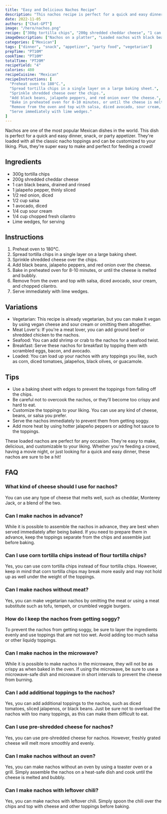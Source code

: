 ```yaml
---
title: "Easy and Delicious Nachos Recipe"
description: "This nachos recipe is perfect for a quick and easy dinner, snack or party appetizer. It's loaded with all the classic nacho toppings and can be customized to your liking. Plus, it's super easy to make and perfect for feeding a crowd!"
date: 2022-11-05
authors: ["Chat-GPT"]
image: "/hero/nachos.png"
recipe: ["300g tortilla chips", "200g shredded cheddar cheese", "1 can black beans, drained and rinsed", "1 jalapeño pepper, thinly sliced", "1/2 red onion, diced", "1/2 cup salsa", "1 avocado, diced", "1/4 cup sour cream", "1/4 cup chopped fresh cilantro", "Lime wedges, for serving"]
imageDescription: ["Nachos on a platter", "Loaded nachos with black beans and jalapeño peppers", "Cheesy nachos with sour cream and cilantro", "Perfectly crisp tortilla chips topped with all the classic nacho toppings"]
categories: ["Mexican"]
tags: ["dinner", "snack", "appetizer", "party food", "vegetarian"]
prepTime: "PT10M"
cookTime: "PT10M"
totalTime: "PT20M"
recipeYield: "4"
calories: 480
recipeCuisine: "Mexican"
recipeInstructions: [
  "Preheat oven to 180°C.",
  "Spread tortilla chips in a single layer on a large baking sheet.",
  "Sprinkle shredded cheese over the chips.",
  "Add black beans, jalapeño peppers, and red onion over the cheese.",
  "Bake in preheated oven for 8-10 minutes, or until the cheese is melted and bubbly.",
  "Remove from the oven and top with salsa, diced avocado, sour cream, and chopped cilantro.",
  "Serve immediately with lime wedges."
]
---
```


Nachos are one of the most popular Mexican dishes in the world. This dish is perfect for a quick and easy dinner, snack, or party appetizer. They're loaded with all the classic nacho toppings and can be customized to your liking. Plus, they're super easy to make and perfect for feeding a crowd! 

## Ingredients

- 300g tortilla chips
- 200g shredded cheddar cheese
- 1 can black beans, drained and rinsed
- 1 jalapeño pepper, thinly sliced
- 1/2 red onion, diced
- 1/2 cup salsa
- 1 avocado, diced
- 1/4 cup sour cream
- 1/4 cup chopped fresh cilantro
- Lime wedges, for serving

## Instructions

1. Preheat oven to 180°C.
2. Spread tortilla chips in a single layer on a large baking sheet.
3. Sprinkle shredded cheese over the chips.
4. Add black beans, jalapeño peppers, and red onion over the cheese.
5. Bake in preheated oven for 8-10 minutes, or until the cheese is melted and bubbly.
6. Remove from the oven and top with salsa, diced avocado, sour cream, and chopped cilantro.
7. Serve immediately with lime wedges.

## Variations

- Vegetarian: This recipe is already vegetarian, but you can make it vegan by using vegan cheese and sour cream or omitting them altogether.
- Meat Lover's: If you're a meat lover, you can add ground beef or shredded chicken to the nachos.
- Seafood: You can add shrimp or crab to the nachos for a seafood twist.
- Breakfast: Serve these nachos for breakfast by topping them with scrambled eggs, bacon, and avocado.
- Loaded: You can load up your nachos with any toppings you like, such as corn, diced tomatoes, jalapeños, black olives, or guacamole.

## Tips

- Use a baking sheet with edges to prevent the toppings from falling off the chips.
- Be careful not to overcook the nachos, or they'll become too crispy and hard to eat.
- Customize the toppings to your liking. You can use any kind of cheese, beans, or salsa you prefer.
- Serve the nachos immediately to prevent them from getting soggy.
- Add more heat by using hotter jalapeño peppers or adding hot sauce to the toppings.

These loaded nachos are perfect for any occasion. They're easy to make, delicious, and customizable to your liking. Whether you're feeding a crowd, having a movie night, or just looking for a quick and easy dinner, these nachos are sure to be a hit!

## FAQ

### What kind of cheese should I use for nachos?

You can use any type of cheese that melts well, such as cheddar, Monterey Jack, or a blend of the two.

### Can I make nachos in advance?

While it is possible to assemble the nachos in advance, they are best when served immediately after being baked. If you need to prepare them in advance, keep the toppings separate from the chips and assemble just before baking.

### Can I use corn tortilla chips instead of flour tortilla chips?

Yes, you can use corn tortilla chips instead of flour tortilla chips. However, keep in mind that corn tortilla chips may break more easily and may not hold up as well under the weight of the toppings.

### Can I make nachos without meat?

Yes, you can make vegetarian nachos by omitting the meat or using a meat substitute such as tofu, tempeh, or crumbled veggie burgers.

### How do I keep the nachos from getting soggy?

To prevent the nachos from getting soggy, be sure to layer the ingredients evenly and use toppings that are not too wet. Avoid adding too much salsa or other liquidy toppings.

### Can I make nachos in the microwave?

While it is possible to make nachos in the microwave, they will not be as crispy as when baked in the oven. If using the microwave, be sure to use a microwave-safe dish and microwave in short intervals to prevent the cheese from burning.

### Can I add additional toppings to the nachos?

Yes, you can add additional toppings to the nachos, such as diced tomatoes, sliced jalapenos, or black beans. Just be sure not to overload the nachos with too many toppings, as this can make them difficult to eat.

### Can I use pre-shredded cheese for nachos?

Yes, you can use pre-shredded cheese for nachos. However, freshly grated cheese will melt more smoothly and evenly.

### Can I make nachos without an oven?

Yes, you can make nachos without an oven by using a toaster oven or a grill. Simply assemble the nachos on a heat-safe dish and cook until the cheese is melted and bubbly.

### Can I make nachos with leftover chili?

Yes, you can make nachos with leftover chili. Simply spoon the chili over the chips and top with cheese and other toppings before baking.